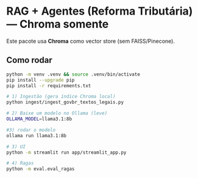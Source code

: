 # RAG + Agentes (Reforma Tributária) — **Chroma somente**

Este pacote usa **Chroma** como vector store (sem FAISS/Pinecone).

## Como rodar
```bash
python -m venv .venv && source .venv/bin/activate
pip install --upgrade pip
pip install -r requirements.txt

# 1) Ingestão (gera índice Chroma local)
python ingest/ingest_govbr_textos_legais.py

# 2) Baixe um modelo no Ollama (leve)
OLLAMA_MODEL=llama3.1:8b

#3) rodar o modelo
ollama run llama3.1:8b

# 3) UI
python -m streamlit run app/streamlit_app.py

# 4) Ragas
python -m eval.eval_ragas 
```

